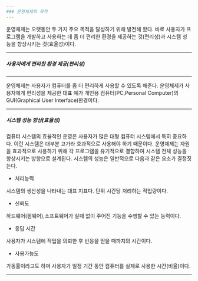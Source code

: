 ```yaml
---
### 운영체제의 목적
---
```

운영체제는 오랫동안 두 가지 주요 목적을 달성하기 위해 발전해 왔다. 바로 사용자가 프로그램을 개발하고 사용하는 데 좀 더 편리한 환경을 제공하는 것(편리성)과 시스템 성능을 향상시키는 것(효율성)이다.

---
##### 사용자에게 편리한 환경 제공(편리성)
---
운영체제는 사용자가 컴퓨터를 좀 더 편리하게 사용할 수 있도록 해준다. 운영체제가 사용자에게 편리성을 제공한 대표 예가 개인용 컴퓨터(PC,Personal Computer)의 GUI(Graphical User Interface)환경이다.

---
##### 시스템 성능 향상(효율성)
컴퓨터 시스템의 효율적인 운영은 사용자가 많은 대형 컴퓨터 시스템에서 특히 중요하다. 이런 시스템은 대부분 고가라 효과적으로 사용해야 하기 때문이다. 운영체제는 자원을 효과적으로 사용하기 위해 각 프로그램을 유기적으로 결합하여 시스템 전체 성능을 향상시키는 방향으로 설계된다. 시스템의 성능은 일반적으로 다음과 같은 요소가 결정짓는다.

- 처리능력

시스템의 생산성을 나타내는 대표 지표다. 단위 시간당 처리하는 작업량이다.

- 신뢰도

하드웨어(펌웨어),소프트웨어가 실패 없이 주어진 기능을 수행할 수 있는 능력이다.

- 응답 시간

사용자가 시스템에 작업을 의뢰한 후 반응을 얻을 때까지의 시간이다.

- 사용가능도

가동률이라고도 하며 사용자가 일정 기간 동안 컴퓨터를 실제로 사용한 시간(비율)이다.

---
